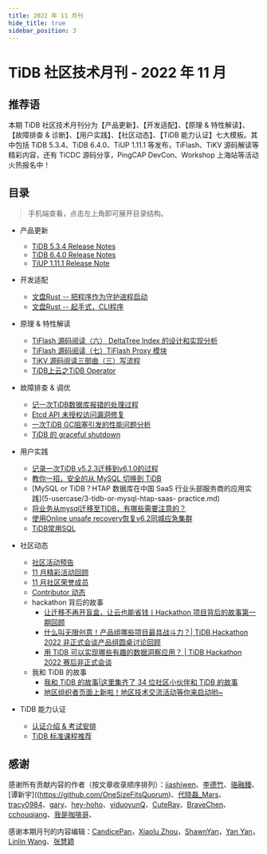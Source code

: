 ```yaml
---
title: 2022 年 11 月刊
hide_title: true
sidebar_position: 3
---
```


# TiDB 社区技术月刊 - 2022 年 11 月

## 推荐语

本期 TiDB 社区技术月刊分为【产品更新】、【开发适配】、【原理 & 特性解读】、【故障排查 & 诊断】、【用户实践】、【社区动态】、【TiDB 能力认证】七大模板。其中包括 TiDB 5.3.4、TiDB 6.4.0、TiUP 1.11.1 等发布，TiFlash、TiKV 源码解读等精彩内容，还有 TiCDC 源码分享，PingCAP DevCon、Workshop 上海站等活动火热报名中！

## 目录

> 手机端查看，点击左上角即可展开目录结构。

- 产品更新
  - [TiDB 5.3.4 Release Notes](1-update/1-tidb-5-3-4.md)
  - [TiDB 6.4.0 Release Notes](1-update/2-tidb-6-4-0.md)
  - [TiUP 1.11.1 Release Note](1-update/3-tiup-1-11-1.md)

- 开发适配
  - [文盘Rust -- 把程序作为守护进程启动](2-development/1-rust-program-daemon-start.md)
  - [文盘Rust -- 起手式，CLI程序](2-development/2-rust-cli.md)

- 原理 & 特性解读
  - [TiFlash 源码阅读（六） DeltaTree Index 的设计和实现分析](3-feature-indepth/1-tiflash-3-deltatree-index.md)
  - [TiFlash 源码阅读（七）TiFlash Proxy 模块](3-feature-indepth/2-tiflash-4-proxy.md)
  - [TiKV 源码阅读三部曲（三）写流程](3-feature-indepth/3-tikv-code-three.md)
  - [TiDB上云之TiDB Operator](3-feature-indepth/4-tidb-cloud-operator.md)

- 故障排查 & 调优 
  - [记一次TiDB数据库报错的处理过程](4-trouble-shooting/1-tidb-db-report-an-error-treat.md)
  - [Etcd API 未授权访问漏洞修复](4-trouble-shooting/2-etcd-api-bug-fixed.md)
  - [ 一次TiDB GC阻塞引发的性能问题分析](4-trouble-shooting/3-tidb-gc-block.md)
  - [TiDB 的 graceful shutdown](4-trouble-shooting/4-tidb-graceful-shutdown.md)

- 用户实践
  - [记录一次TiDB v5.2.3迁移到v6.1.0的过程](5-usercase/1-tidb-5-3-2-6-1-0.md)
  - [教你一招，安全的从 MySQL 切换到 TiDB](5-usercase/2-mysql-to-tidb.md)
  - [MySQL or TiDB？HTAP 数据库在中国 SaaS 行业头部服务商的应用实践](5-usercase/3-tidb-or-mysql-htap-saas- practice.md)
  - [将业务从mysql迁移至TIDB，有哪些需要注意的？](5-usercase/4-mysql-to-tidb-matters.md)
  - [使用Online unsafe recovery恢复v6.2同城应急集群](5-usercase/5-online-unsafe-recovery-6-2.md)
  - [TiDB常用SQL](5-usercase/6-tidb-comment-sql.md)

- 社区动态
  - [社区活动预告](6-community-news/1-upcoming-events.md)
  - [11 月精彩活动回顾](6-community-news/2-event-summary.md)
  - [11 月社区荣誉成员](6-community-news/3-mva-202211.md)
  - [Contributor 动态](6-community-news/4-contributors.md)
  - hackathon 背后的故事
    - [让迁移不再开盲盒，让云也能省钱丨Hackathon 项目背后的故事第一期回顾](6-community-news/5-hackathon-2022-story/1-hackathon-2022-story-1-cloud.md)
    - [什么叫无限创意！产品组哪些项目最具战斗力？| TiDB Hackathon 2022 非正式会谈产品组圆桌讨论回顾](6-community-news/5-hackathon-2022-story/2-hackathon-2022-story-2.md)
    - [用 TiDB 可以实现哪些有趣的数据洞察应用？ | TiDB Hackathon 2022 赛后非正式会谈](6-community-news/5-hackathon-2022-story/3-hackathon-2022-story-3.md)
  - 我和 TiDB 的故事
    - [我和 TiDB 的故事|这里集齐了 34 位社区小伙伴和 TiDB 的故事](6-community-news/6-tidb-story/1-tidb-community-story.md)
    - [地区组织者页面上新啦！地区技术交流活动等你来启动哟~ ](6-community-news/6-tidb-story/2-tidb-regional-meetup.md)

- TiDB 能力认证
  - [认证介绍 & 考试安排](7-tidb-certification/1-pcta-pctp.md)
  - [TiDB 标准课程推荐](7-tidb-certification/2-tidb-course.md)

## 感谢

感谢所有贡献内容的作者（按文章收录顺序排列）：[jiashiwen](https://tidb.net/u/jiashiwen/answer)、[李德竹](https://github.com/lidezhu)、[骆融臻](https://github.com/CalvinNeo)、[谭新宇]((https://github.com/OneSizeFitsQuorum)、[代晓磊_Mars](https://tidb.net/u/%E4%BB%A3%E6%99%93%E7%A3%8A_Mars/answer)、[tracy0984](https://tidb.net/u/tracy0984/answer)、[gary](https://tidb.net/u/gary/answer)、[hey-hoho](https://tidb.net/u/hey-hoho/answer)、[yiduoyunQ](https://tidb.net/u/yiduoyunQ/answer)、[CuteRay](https://tidb.net/u/CuteRay/answer)、[BraveChen](https://tidb.net/u/BraveChen/answer)、[cchouqiang](https://tidb.net/u/cchouqiang/answer)、[我是咖啡哥](https://tidb.net/u/%E6%88%91%E6%98%AF%E5%92%96%E5%95%A1%E5%93%A5/answer)、

感谢本期月刊的内容编辑：[CandicePan](https://github.com/Candicepan)，[Xiaolu Zhou](https://github.com/luzizhuo)，[ShawnYan](https://tidb.net/u/ShawnYan/post/all)，[Yan Yan](https://tidb.net/u/YY-ha/answer)，[Linlin Wang](https://github.com/Soline324)、[张慧颖](https://tidb.net/u/hazelll/answer)
